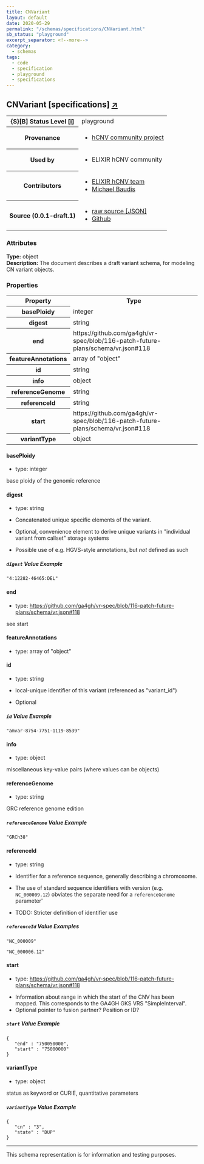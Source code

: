 ```yaml
---
title: CNVariant
layout: default
date: 2020-05-29
permalink: "/schemas/specifications/CNVariant.html"
sb_status: "playground"
excerpt_separator: <!--more-->
category:
  - schemas
tags:
  - code
  - specification
  - playground
  - specifications
---
```


<div id="schema-header-title">
  <h2>CNVariant <span id="schema-header-title-project">[specifications] <a href="https://github.com/hcnv/specifications" target="_BLANK">&nearr;</a></span> </h2>
</div>

<table id="schema-header-table">
  <tr>
    <th>{S}[B] Status Level <a href="https://schemablocks.org/about/sb-status-levels.html">[i]</a></th>
    <td><div id="schema-header-status">playground</div></td>
  </tr>

  <tr>
    <th>Provenance</th>
    <td>
      <ul>
<li><a href="https://hcnv.github.io/schemas/specifications/">hCNV community project</a></li>
      </ul>
    </td>
  </tr>
  <tr>
    <th>Used by</th>
    <td>
      <ul>
<li>ELIXIR hCNV community</li>
      </ul>
    </td>
  </tr>

<!--more-->

  <tr>
    <th>Contributors</th>
    <td>
      <ul>
<li><a href="https://hcnv.github.io/categories/people.html">ELIXIR hCNV team</a></li>
<li><a href="https://orcid.org/0000-0002-9903-4248">Michael Baudis</a></li>
      </ul>
    </td>
  </tr>
  <tr>
    <th>Source (0.0.1-draft.1)</th>
    <td>
      <ul>
        <li><a href="current/CNVariant.json" target="_BLANK">raw source [JSON]</a></li>
        <li><a href="https://github.com/hcnv/specifications/blob/master/schemas/CNVariant.yaml" target="_BLANK">Github</a></li>
      </ul>
    </td>
  </tr>
</table>

<div id="schema-attributes-title">
  <h3>Attributes</h3>
</div>

  
__Type:__ object  
__Description:__ The document describes a draft variant schema, for modeling CN variant objects.

### Properties

<table id="schema-properties-table">
  <tr>
    <th>Property</th>
    <th>Type</th>
  </tr>
  <tr>
    <th>basePloidy</th>
    <td>integer</td>
  </tr>
  <tr>
    <th>digest</th>
    <td>string</td>
  </tr>
  <tr>
    <th>end</th>
    <td>https://github.com/ga4gh/vr-spec/blob/116-patch-future-plans/schema/vr.json#118</td>
  </tr>
  <tr>
    <th>featureAnnotations</th>
    <td>array of "object"</td>
  </tr>
  <tr>
    <th>id</th>
    <td>string</td>
  </tr>
  <tr>
    <th>info</th>
    <td>object</td>
  </tr>
  <tr>
    <th>referenceGenome</th>
    <td>string</td>
  </tr>
  <tr>
    <th>referenceId</th>
    <td>string</td>
  </tr>
  <tr>
    <th>start</th>
    <td>https://github.com/ga4gh/vr-spec/blob/116-patch-future-plans/schema/vr.json#118</td>
  </tr>
  <tr>
    <th>variantType</th>
    <td>object</td>
  </tr>

</table>


#### basePloidy

* type: integer

base ploidy of the genomic reference


#### digest

* type: string

* Concatenated unique specific elements of the variant.
* Optional, convenience element to derive unique variants in "individual
variant from callset" storage systems
* Possible use of e.g. HGVS-style annotations, but _not_ defined as such


##### `digest` Value Example  

```
"4:12282-46465:DEL"
```

#### end

* type: https://github.com/ga4gh/vr-spec/blob/116-patch-future-plans/schema/vr.json#118

see start


#### featureAnnotations

* type: array of "object"




#### id

* type: string

* local-unique identifier of this variant (referenced as "variant_id")
* Optional


##### `id` Value Example  

```
"amvar-8754-7751-1119-8539"
```

#### info

* type: object

miscellaneous key-value pairs (where values can be objects)



#### referenceGenome

* type: string

GRC reference genome edition

##### `referenceGenome` Value Example  

```
"GRCh38"
```

#### referenceId

* type: string

* Identifier for a reference sequence, generally describing a chromosome.
* The use of standard sequence identifiers with version (e.g. `NC_000009.12`)
obviates the separate need for a `referenceGenome` parameter'
* TODO: Stricter definition of identifier use


##### `referenceId` Value Examples  

```
"NC_000009"
```
```
"NC_000006.12"
```

#### start

* type: https://github.com/ga4gh/vr-spec/blob/116-patch-future-plans/schema/vr.json#118

- Information about range in which the start of the CNV has been mapped. This
  corresponds to the GA4GH GKS VRS "SimpleInterval".
- Optional pointer to fusion partner? Position or ID?


##### `start` Value Example  

```
{
   "end" : "750050000",
   "start" : "75000000"
}
```

#### variantType

* type: object

status as keyword or CURIE, quantitative parameters

##### `variantType` Value Example  

```
{
   "cn" : "3",
   "state" : "DUP"
}
```
<hr/>
<div id="schema-footer">
This schema representation is for information and testing purposes.
</div>


